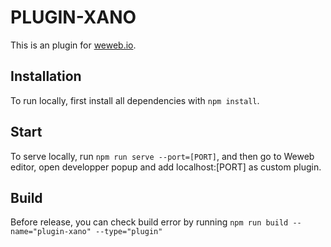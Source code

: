 # PLUGIN-XANO

This is an plugin for [weweb.io](https://www.weweb.io/).

## Installation

To run locally, first install all dependencies with `npm install`.

## Start

To serve locally, run `npm run serve --port=[PORT]`, and then go to Weweb editor, open developper popup and add localhost:[PORT] as custom plugin.

## Build

Before release, you can check build error by running `npm run build --name="plugin-xano" --type="plugin"`
